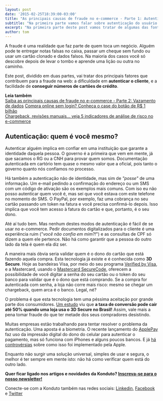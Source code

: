```yaml
---
layout: post
date: '2015-02-25T18:39:00-03:00'
title: "As principais causas de fraude no e-commerce - Parte 1: Autenticação do cliente"
subtitle: "Na primeira parte vamos falar sobre autenticação do usuário por meio da internet"
excerpt: "Na primeira parte deste post vamos tratar de algumas das fontes da fraude na internet."
author: tom
---
```

A fraude é uma realidade que faz parte de quem toca um negócio. Alguém pode te entregar notas falsas no caixa, passar um cheque sem fundo ou usar um cartão clonado e dados falsos. Na maioria dos casos você só descobre depois de levar o tombo e aprende uma lição ou outra no caminho.

Este post, dividido em duas partes, vai tratar dos principais fatores que contribuem para a fraude na web: a dificuldade em **autenticar o cliente**, e a facilidade de **conseguir números de cartōes de crédito**.

**Leia também**  
[Saiba as principais causas de fraude no e-commerce - Parte 2: Vazamento de dados](https://blog.konduto.com/pt/2015/03/as-causas-da-fraude-parte-2?utm_source=konduto&utm_medium=blog&utm_campaign=conteudo)
[Compra online sem login? Conheça o case do botão de R$ 1 bilhão](https://blog.konduto.com/pt/2015/01/tinha-uma-senha-no-meio-do-caminho?utm_source=konduto&utm_medium=blog&utm_campaign=conteudo)  
[Chargeback, revisões manuais... veja 5 indicadores de análise de risco no e-commerce](https://blog.konduto.com/pt/2014/11/5-indicadores-para-quem-faz-analise-de-risco-no-e-commerce?utm_source=konduto&utm_medium=blog&utm_campaign=conteudo)  


## Autenticação: quem é você mesmo?

Autenticar alguém implica em confiar em uma instituição que garante a identidade daquela pessoa. O governo é a primeira que vem em mente, já que sacamos o RG ou a CNH para provar quem somos. Documentação autenticada em cartório tem quase o mesmo valor que a oficial, pois tanto o governo quanto nós confiamos no processo.

Há também a autenticação não de identidade, mas sim de *"posse"* de uma informação. Um e-mail pedindo a confirmação do endereço ou um SMS com um código de ativação são os exemplos mais comuns. Com iso eu não posso autenticar quem você é, mas sei que você estava com este telefone no momento do SMS. O PayPal, por exemplo, faz uma cobrança no seu cartão passando um token na fatura e você precisa confirmá-lo depois. Isso implica que você tem acesso à fatura do cartão e que, portanto, é o seu dono.

Até aí tudo bem. Mas nenhum destes modos de autenticação é fácil de se usar no e-commerce. Pedir documentos digitalizados para o cliente é uma experiência ruim ("*você não confia em mim?!*") e as consultas de CPF só dizem a quem ele pertence. Não há como garantir que a pessoa do outro lado da tela é quem ela diz ser.

A maneira mais óbvia seria validar quem é o dono do cartão que está fazendo aquela compra. Esta tecnologia já existe e é conhecida como **3D Secure**. Hoje as bandeiras Visa, por meio do seu programa [Verified by Visa](https://www.visa.com.br/site/servicos/verified-by-visa), e a Mastercard, usando o [Mastercard SecureCode](http://www.mastercard.us/securecode.html), oferecem a possibilidade de você digitar a senha do seu cartão ou o token do seu banco para validar que é o dono que está comprando. Se a compra for autenticada com senha, a loja não corre mais risco: mesmo se chegar um chargeback, quem arca é o banco. Legal, né?

O problema é que esta tecnologia tem uma péssima aceitação por grande parte dos consumidores. [Um estudo](https://www.adyen.com/home/about-adyen/press-releases/2014/3d-secure-worldwide-impact-conversion.html) viu que **a taxa de conversão pode cair até 50% quando uma loja usa o 3D Secure no Brasil!** Assim, vale mais a pena tomar fraude do que ter metade dos seus compradores desistindo.

Muitas empresas estão trabalhando para tentar resolver o problema da autenticação. Uma aposta é a biometria. O recente lançamento do [ApplePay](https://www.apple.com/br/pr/library/2014/09/09Apple-Announces-Apple-Pay.html) faz uso da impressão digital do dono do celular para autenticar o pagamento, mas só funciona com iPhones e alguns poucos bancos. E já [há controvérsias](https://tecnoblog.net/140839/touch-id-iphone-5s-ccc/) sobre como isso foi implementado pela Apple.

Enquanto não surgir uma solução universal, simples de usar e segura, o melhor é ter sempre em mente isto: não há como verificar quem está do outro lado.

**Quer ficar ligado nos artigos e novidades da Konduto? [Inscreva-se para o nosso newsletter!](http://eepurl.com/2jpuz)**

Conecte-se com a Konduto também nas redes sociais: [Linkedin](https://www.linkedin.com/company/konduto), [Facebook](https://www.facebook.com/konduto) e [Twitter](https://twitter.com/KondutoBR)